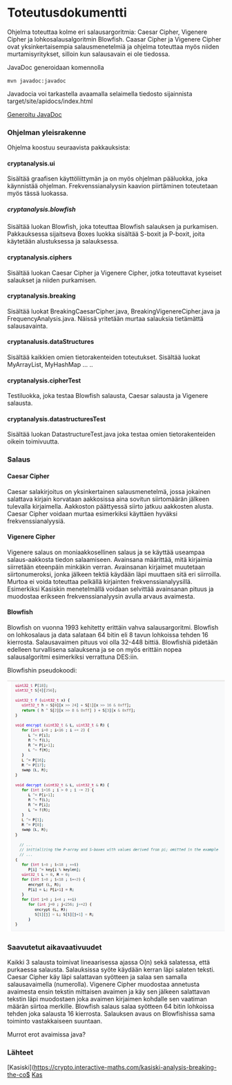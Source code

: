 # Toteutusdokumentti

Ohjelma toteuttaa kolme eri salausargoritmia: Caesar Cipher, Vigenere Cipher ja lohkosalausalgoritmin Blowfish. Caasar Cipher ja Vigenere Cipher ovat yksinkertaisempia salausmenetelmiä ja ohjelma toteuttaa myös niiden murtamisyritykset, silloin kun salausavain ei ole tiedossa. 

JavaDoc generoidaan komennolla

    mvn javadoc:javadoc

Javadocia voi tarkastella avaamalla selaimella tiedosto sijainnista target/site/apidocs/index.html

[Generoitu JavaDoc](./apidocs/index.html)

### Ohjelman yleisrakenne

Ohjelma koostuu seuraavista pakkauksista:

#### cryptanalysis.ui

Sisältää graafisen käyttöliittymän ja on myös ohjelman pääluokka, joka käynnistää ohjelman. Frekvenssianalyysin kaavion piirtäminen toteutetaan myös tässä luokassa. 

##### cryptanalysis.blowfish

Sisältää luokan Blowfish, joka toteuttaa Blowfish salauksen ja purkamisen. Pakkauksessa sijaitseva Boxes luokka sisältää S-boxit ja P-boxit, joita käytetään alustuksessa ja salauksessa. 

#### cryptanalysis.ciphers

Sisältää luokan Caesar Cipher ja Vigenere Cipher, jotka toteuttavat kyseiset salaukset ja niiden purkamisen.


#### cryptanalysis.breaking

Sisältää luokat BreakingCaesarCipher.java, BreakingVigenereCipher.java ja FrequencyAnalysis.java. Näissä yritetään murtaa salauksia tietämättä salausavainta.

#### cryptanalusis.dataStructures

Sisältää kaikkien omien tietorakenteiden toteutukset. Sisältää luokat MyArrayList, MyHashMap ... ..

#### cryptanalysis.cipherTest

Testiluokka, joka testaa Blowfish salausta, Caesar salausta ja Vigenere salausta.

#### cryptanalysis.datastructuresTest

Sisältää luokan DatastructureTest.java joka testaa omien tietorakenteiden oikein toimivuutta.  

### Salaus

#### Caesar Cipher

Caesar salakirjoitus on yksinkertainen salausmenetelmä, jossa jokainen salattava kirjain korvataan aakkosissa aina sovitun siirtomäärän jälkeen tulevalla kirjaimella. Aakkoston päättyessä siirto jatkuu aakkosten alusta. Caesar Cipher voidaan murtaa esimerkiksi käyttäen hyväksi frekvenssianalyysiä. 

#### Vigenere Cipher

Vigenere salaus on moniaakkosellinen salaus ja se käyttää useampaa salaus-aakkosta tiedon salaamiseen. Avainsana määrittää, mitä kirjaimia siirretään eteenpäin minkäkin verran. Avainsanan kirjaimet muutetaan siirtonumeroksi, jonka jälkeen tektiä käydään läpi muuttaen sitä eri siirroilla. Murtoa ei voida toteuttaa pelkällä kirjainten frekvenssianalyysillä. Esimerkiksi Kasiskin menetelmällä voidaan selvittää avainsanan pituus ja muodostaa erikseen frekvenssianalyysin avulla arvaus avaimesta. 

#### Blowfish

Blowfish on vuonna 1993 kehitetty erittäin vahva salausargoritmi. Blowfish on lohkosalaus ja data salataan 64 bitin eli 8 tavun lohkoissa tehden 16 kierrosta. Salausavaimen pituus voi olla 32-448 bittiä. Blowfishiä pidetään edelleen turvallisena salauksena ja se on myös erittäin nopea salausalgoritmi esimerkiksi verrattuna DES:iin.

Blowfishin pseudokoodi:

![alt text](pseudokoodi.png)


### Saavutetut aikavaativuudet

Kaikki 3 salausta toimivat lineaarisessa ajassa O(n) sekä salatessa, että purkaessa salausta. Salauksissa syöte käydään kerran läpi salaten teksti. Caesar Cipher käy läpi salattavan syötteen ja salaa sen samalla salausavaimella (numerolla). Vigenere Cipher muodostaa annetusta avaimesta ensin tekstin mittaisen avaimen ja käy sen jälkeen salattavan tekstin läpi muodostaen joka avaimen kirjaimen kohdalle sen vaatiman määrän siirtoa merkille. Blowfish salaus salaa syötteen 64 bitin lohkoissa tehden joka salausta 16 kierrosta. Salauksen avaus on Blowfishissa sama toiminto vastakkaiseen suuntaan. 


Murrot
erot avaimissa
java? 

### Lähteet

[Kasiski](https://crypto.interactive-maths.com/kasiski-analysis-breaking-the-co$
[Kas](https://pages.mtu.edu/~shene/NSF-4/Tutorial/VIG/Vig-Kasiski.html)


